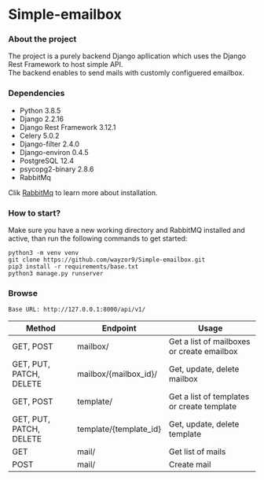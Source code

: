 # Simple-emailbox

### About the project  
The project is a purely backend Django apllication which uses the Django Rest Framework to host simple API.  
The backend enables to send mails with customly configuered emailbox.

### Dependencies

  - Python 3.8.5
  - Django 2.2.16
  - Django Rest Framework 3.12.1
  - Celery 5.0.2
  - Django-filter 2.4.0
  - Django-environ 0.4.5
  - PostgreSQL 12.4
  - psycopg2-binary 2.8.6
  - RabbitMq
  
Clik [RabbitMq](https://www.rabbitmq.com/) to learn more about installation.
  
### How to start?
Make sure you have a new working directory and RabbitMQ installed and active, than run the following commands to get started:
  ```
  python3 -m venv venv
  git clone https://github.com/wayzor9/Simple-emailbox.git
  pip3 install -r requirements/base.txt
  python3 manage.py runserver
  ```
  
  ### Browse
  
  ```Base URL: http://127.0.0.1:8000/api/v1/```  
  
|  Method |Endpoint   |Usage   | 
|---|---|---|
|GET, POST |mailbox/   |Get a list of mailboxes or create emailbox | 
|GET, PUT, PATCH, DELETE   |mailbox/{mailbox_id}/   |Get, update, delete mailbox   | 
|GET, POST   |template/   |Get a list of templates or create template   | 
|GET, PUT, PATCH, DELETE   |template/{template_id}   |Get, update, delete template  |
|GET   |mail/   |Get list of mails   |   
|POST   |mail/   |Create mail   | 
